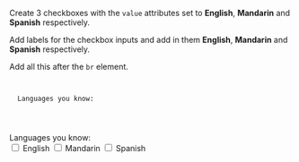 Create 3 checkboxes with the `value` attributes
set to **English**, **Mandarin** and **Spanish**
respectively.

Add labels for the checkbox inputs and
add in them **English**, **Mandarin** and **Spanish**
respectively.

Add all this after the `br` element.

<codeblock language="html" type="exercise" testMode="fixedInput">
<code>
<form>
  <label>Languages you know:</label>
  <br>
</form>
</code>

<solution>
<form>
  <label>Languages you know:</label>
  <br>
  <input type="checkbox" value="English">
  <label>English</label>
  <input type="checkbox" value="Mandarin">
  <label>Mandarin</label>
  <input type="checkbox" value="Spanish">
  <label>Spanish</label>
</form>
</solution>
</codeblock>